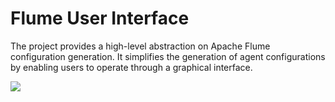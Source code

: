 # Flume User Interface

The project provides a high-level abstraction on Apache Flume configuration generation. It simplifies the generation of agent configurations by enabling users to operate through a graphical interface.

<p>
    <img src="https://github.com/ffernandez92/flume-ui/blob/master/flume-ui/src/main/resources/static/img/base_screenshot4.PNG"/>
</p>

